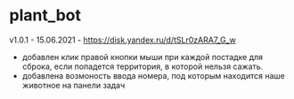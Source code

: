 # plant_bot
v1.0.1 - 15.06.2021 - https://disk.yandex.ru/d/tSLr0zARA7_G_w
- добавлен клик правой кнопки мыши при каждой постадке для сброка, если попадется территория, в которой нельзя сажать.
- добавлена возмоность ввода номера, под которым находится наше животное на панели задач

